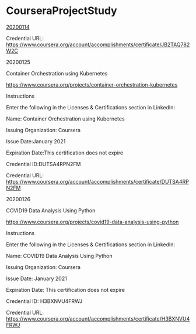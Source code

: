 # CourseraProjectStudy

[20200114](https://github.com/kjlkai/CourseraProjectStudy/blob/main/20200114/course.md)

Credential URL: https://www.coursera.org/account/accomplishments/certificate/JB2TAQ782W2C




20200125

Container Orchestration using Kubernetes

https://www.coursera.org/projects/container-orchestration-kubernetes

Instructions

Enter the following in the Licenses & Certifications section in LinkedIn:

Name: Container Orchestration using Kubernetes

Issuing Organization: Coursera

Issue Date:January 2021

Expiration Date:This certification does not expire

Credential ID:DUTSA4RPN2FM

Credential URL: https://www.coursera.org/account/accomplishments/certificate/DUTSA4RPN2FM


20200126

COVID19 Data Analysis Using Python

https://www.coursera.org/projects/covid19-data-analysis-using-python

Instructions

Enter the following in the Licenses & Certifications section in LinkedIn:

Name: COVID19 Data Analysis Using Python

Issuing Organization: Coursera

Issue Date: January 2021

Expiration Date: This certification does not expire

Credential ID: H3BXNVU4FRWJ

Credential URL: https://www.coursera.org/account/accomplishments/certificate/H3BXNVU4FRWJ

